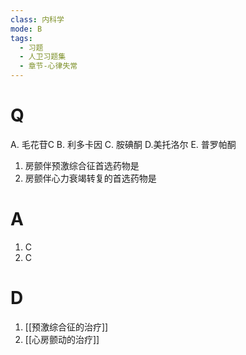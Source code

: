 ```yaml
---
class: 内科学
mode: B
tags:
  - 习题
  - 人卫习题集
  - 章节-心律失常
---
```


# Q
A. 毛花苷C 
B. 利多卡因 
C. 胺碘酮
D.美托洛尔 
E. 普罗帕酮
1. 房颤伴预激综合征首选药物是
2. 房颤伴心力衰竭转复的首选药物是
# A
1. C
2. C
# D
1. [[预激综合征的治疗]]
2. [[心房颤动的治疗]]